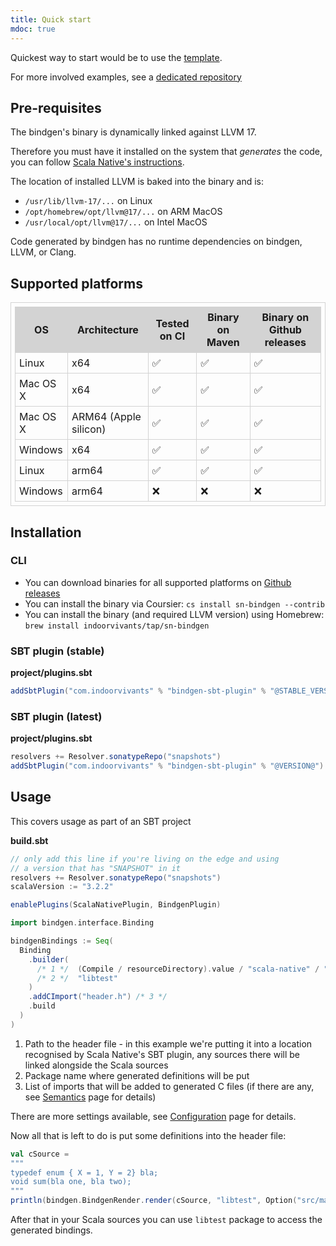 ```yaml
---
title: Quick start
mdoc: true
---
```


Quickest way to start would be to use the [template](https://github.com/keynmol/sn-bindgen-template/).

For more involved examples, see a [dedicated repository](https://github.com/keynmol/sn-bindgen-examples/)

## Pre-requisites

The bindgen's binary is dynamically linked against LLVM 17.

Therefore you must have it installed on the system that _generates_ the code, you can follow [Scala Native's instructions](https://scala-native.readthedocs.io/en/latest/user/setup.html#installing-clang-and-runtime-dependencies).

The location of installed LLVM is baked into the binary and is:

- `/usr/lib/llvm-17/...` on Linux
- `/opt/homebrew/opt/llvm@17/...` on ARM MacOS
- `/usr/local/opt/llvm@17/...` on Intel MacOS

Code generated by bindgen has no runtime dependencies on bindgen, LLVM, or Clang.

## Supported platforms

<div class = "text-small">
    <style type="text/css">
        table,th,td {
            border: 1px solid lightgrey;
            border-collapse:collapse;
            padding: 6px;
        }
        th {
            background-color:lightgrey;
            font-weight: bold;
        }
    </style>
    <table>
        <thead>
            <tr>
                <th>OS</th>
                <th>Architecture</th>
                <th>Tested on CI</th>
                <th>Binary on Maven</th>
                <th>Binary on Github releases</th>
            </tr>
        </thead>
        <tbody>
            <tr>
                <td>Linux</td>
                <td>x64</td>
                <td>✅</td>
                <td>✅</td>
                <td>✅</td>
            </tr>
            <tr>
                <td class='whitespace-nowrap'>Mac OS X</td>
                <td>x64</td>
                <td>✅</td>
                <td>✅</td>
                <td>✅</td>
            </tr>
            <tr>
                <td class='whitespace-nowrap'>Mac OS X</td>
                <td class='whitespace-nowrap'>ARM64 (Apple silicon)</td>
                <td>✅</td>
                <td>✅</td>
                <td>✅</td>
            </tr>
            <tr>
                <td>Windows</td>
                <td>x64</td>
                <td>✅</td>
                <td>✅</td>
                <td>✅</td>
            </tr>
            <tr>
                <td>Linux</td>
                <td>arm64</td>
                <td>✅</td>
                <td>✅</td>
                <td>✅</td>
            </tr>
            <tr>
                <td>Windows</td>
                <td>arm64</td>
                <td>❌</td>
                <td>❌</td>
                <td>❌</td>
            </tr>
        </tbody>
    </table>
</div>

## Installation

### CLI

- You can download binaries for all supported platforms on [Github releases](https://github.com/indoorvivants/sn-bindgen/releases/latest)
- You can install the binary via Coursier: `cs install sn-bindgen --contrib`
- You can install the binary (and required LLVM version) using Homebrew: `brew install indoorvivants/tap/sn-bindgen`

### SBT plugin (stable)

**project/plugins.sbt**
```scala
addSbtPlugin("com.indoorvivants" % "bindgen-sbt-plugin" % "@STABLE_VERSION@")
```

### SBT plugin (latest)

**project/plugins.sbt**
```scala
resolvers += Resolver.sonatypeRepo("snapshots")
addSbtPlugin("com.indoorvivants" % "bindgen-sbt-plugin" % "@VERSION@")
```

## Usage

This covers usage as part of an SBT project

**build.sbt**

```scala
// only add this line if you're living on the edge and using
// a version that has "SNAPSHOT" in it
resolvers += Resolver.sonatypeRepo("snapshots")
scalaVersion := "3.2.2"

enablePlugins(ScalaNativePlugin, BindgenPlugin)

import bindgen.interface.Binding

bindgenBindings := Seq(
  Binding
    .builder(
      /* 1 */  (Compile / resourceDirectory).value / "scala-native" / "header.h",
      /* 2 */  "libtest"
    )
    .addCImport("header.h") /* 3 */
    .build
  )
)
```

1. Path to the header file - in this example we're putting it into a location
   recognised by Scala Native's SBT plugin, any sources there will be linked alongside
   the Scala sources
2. Package name where generated definitions will be put
3. List of imports that will be added to generated C files (if there are any, see [Semantics](/semantics) page for details)

There are more settings available, see [Configuration](/configuration#sbt-plugin) page for details.

Now all that is left to do is put some definitions into the header file:

```scala mdoc:passthrough
val cSource =
"""
typedef enum { X = 1, Y = 2} bla;
void sum(bla one, bla two);
"""
println(bindgen.BindgenRender.render(cSource, "libtest", Option("src/main/resources/scala-native/header.h")))
```

After that in your Scala sources you can use `libtest` package to access the
generated bindings.
